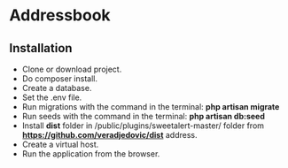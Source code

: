 # Addressbook
## Installation
- Clone or download project.
- Do composer install.
- Create a database.
- Set the .env file.
- Run migrations with the command in the terminal: <strong> php artisan migrate </strong>
- Run seeds with the command in the terminal: <strong> php artisan db:seed </strong>
- Install <b>dist</b> folder in /public/plugins/sweetalert-master/ folder from <b>https://github.com/veradjedovic/dist</b> address.
- Create a virtual host. 
- Run the application from the browser.
